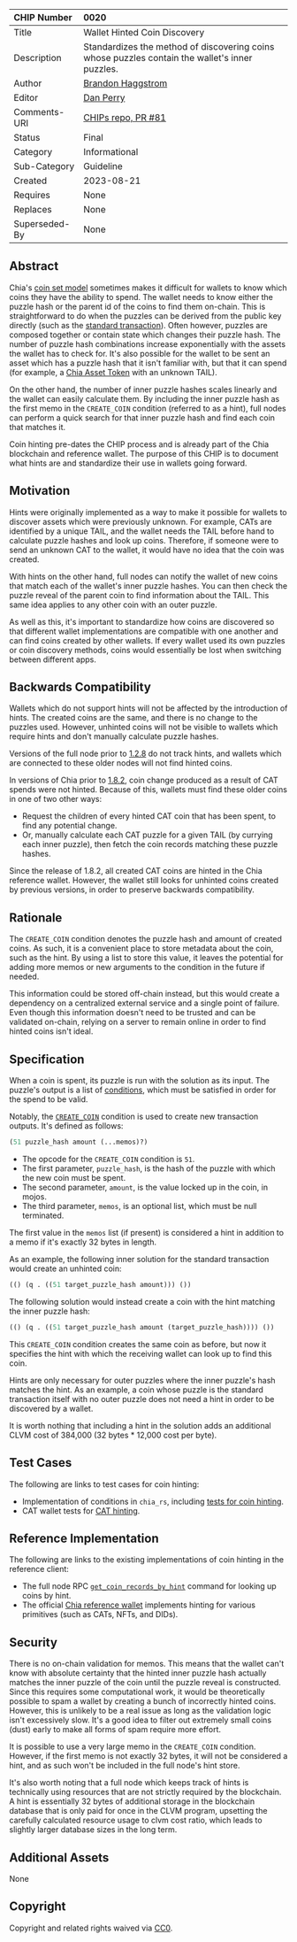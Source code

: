 | CHIP Number   | 0020                                                                                           |
| :------------ | :--------------------------------------------------------------------------------------------- |
| Title         | Wallet Hinted Coin Discovery                                                                   |
| Description   | Standardizes the method of discovering coins whose puzzles contain the wallet's inner puzzles. |
| Author        | [Brandon Haggstrom](https://github.com/Rigidity)                                               |
| Editor        | [Dan Perry](https://github.com/danieljperry)                                                   |
| Comments-URI  | [CHIPs repo, PR #81](https://github.com/Chia-Network/chips/pull/81)                            |
| Status        | Final                                                                                      |
| Category      | Informational                                                                                  |
| Sub-Category  | Guideline                                                                                      |
| Created       | 2023-08-21                                                                                     |
| Requires      | None                                                                                           |
| Replaces      | None                                                                                           |
| Superseded-By | None                                                                                           |

## Abstract

Chia's [coin set model](https://docs.chia.net/coin-set-intro) sometimes makes it difficult for wallets to know which coins they have the ability to spend. The wallet needs to know either the puzzle hash or the parent id of the coins to find them on-chain. This is straightforward to do when the puzzles can be derived from the public key directly (such as the [standard transaction](https://chialisp.com/standard-transactions)). Often however, puzzles are composed together or contain state which changes their puzzle hash. The number of puzzle hash combinations increase exponentially with the assets the wallet has to check for. It's also possible for the wallet to be sent an asset which has a puzzle hash that it isn't familiar with, but that it can spend (for example, a [Chia Asset Token](https://chialisp.com/cats) with an unknown TAIL).

On the other hand, the number of inner puzzle hashes scales linearly and the wallet can easily calculate them. By including the inner puzzle hash as the first memo in the `CREATE_COIN` condition (referred to as a hint), full nodes can perform a quick search for that inner puzzle hash and find each coin that matches it.

Coin hinting pre-dates the CHIP process and is already part of the Chia blockchain and reference wallet. The purpose of this CHIP is to document what hints are and standardize their use in wallets going forward.

## Motivation

Hints were originally implemented as a way to make it possible for wallets to discover assets which were previously unknown. For example, CATs are identified by a unique TAIL, and the wallet needs the TAIL before hand to calculate puzzle hashes and look up coins. Therefore, if someone were to send an unknown CAT to the wallet, it would have no idea that the coin was created.

With hints on the other hand, full nodes can notify the wallet of new coins that match each of the wallet's inner puzzle hashes. You can then check the puzzle reveal of the parent coin to find information about the TAIL. This same idea applies to any other coin with an outer puzzle.

As well as this, it's important to standardize how coins are discovered so that different wallet implementations are compatible with one another and can find coins created by other wallets. If every wallet used its own puzzles or coin discovery methods, coins would essentially be lost when switching between different apps.

## Backwards Compatibility

Wallets which do not support hints will not be affected by the introduction of hints. The created coins are the same, and there is no change to the puzzles used. However, unhinted coins will not be visible to wallets which require hints and don't manually calculate puzzle hashes.

Versions of the full node prior to [1.2.8](https://github.com/Chia-Network/chia-blockchain/releases/tag/1.2.8) do not track hints, and wallets which are connected to these older nodes will not find hinted coins.

In versions of Chia prior to [1.8.2](https://github.com/Chia-Network/chia-blockchain/releases/tag/1.8.2), coin change produced as a result of CAT spends were not hinted. Because of this, wallets must find these older coins in one of two other ways:

- Request the children of every hinted CAT coin that has been spent, to find any potential change.
- Or, manually calculate each CAT puzzle for a given TAIL (by currying each inner puzzle), then fetch the coin records matching these puzzle hashes.

Since the release of 1.8.2, all created CAT coins are hinted in the Chia reference wallet. However, the wallet still looks for unhinted coins created by previous versions, in order to preserve backwards compatibility.

## Rationale

The `CREATE_COIN` condition denotes the puzzle hash and amount of created coins. As such, it is a convenient place to store metadata about the coin, such as the hint. By using a list to store this value, it leaves the potential for adding more memos or new arguments to the condition in the future if needed.

This information could be stored off-chain instead, but this would create a dependency on a centralized external service and a single point of failure. Even though this information doesn't need to be trusted and can be validated on-chain, relying on a server to remain online in order to find hinted coins isn't ideal.

## Specification

When a coin is spent, its puzzle is run with the solution as its input. The puzzle's output is a list of [conditions](https://docs.chia.net/conditions/), which must be satisfied in order for the spend to be valid.

Notably, the [`CREATE_COIN`](https://docs.chia.net/conditions#create-coin) condition is used to create new transaction outputs. It's defined as follows:

```lisp
(51 puzzle_hash amount (...memos)?)
```

- The opcode for the `CREATE_COIN` condition is `51`.
- The first parameter, `puzzle_hash`, is the hash of the puzzle with which the new coin must be spent.
- The second parameter, `amount`, is the value locked up in the coin, in mojos.
- The third parameter, `memos`, is an optional list, which must be null terminated.

The first value in the `memos` list (if present) is considered a hint in addition to a memo if it's exactly 32 bytes in length.

As an example, the following inner solution for the standard transaction would create an unhinted coin:

```lisp
(() (q . ((51 target_puzzle_hash amount))) ())
```

The following solution would instead create a coin with the hint matching the inner puzzle hash:

```lisp
(() (q . ((51 target_puzzle_hash amount (target_puzzle_hash)))) ())
```

This `CREATE_COIN` condition creates the same coin as before, but now it specifies the hint with which the receiving wallet can look up to find this coin.

Hints are only necessary for outer puzzles where the inner puzzle's hash matches the hint. As an example, a coin whose puzzle is the standard transaction itself with no outer puzzle does not need a hint in order to be discovered by a wallet.

It is worth nothing that including a hint in the solution adds an additional CLVM cost of 384,000 (32 bytes \* 12,000 cost per byte).

## Test Cases

The following are links to test cases for coin hinting:

- Implementation of conditions in `chia_rs`, including [tests for coin hinting](https://github.com/Chia-Network/chia_rs/blob/main/src/gen/conditions.rs).
- CAT wallet tests for [CAT hinting](https://github.com/Chia-Network/chia-blockchain/blob/e9b5937dce13cadeb7ea8b58ffdce65dfd096299/tests/wallet/cat_wallet/test_cat_wallet.py#L790).

## Reference Implementation

The following are links to the existing implementations of coin hinting in the reference client:

- The full node RPC [`get_coin_records_by_hint`](https://docs.chia.net/full-node-rpc#get_coin_records_by_hint) command for looking up coins by hint.
- The official [Chia reference wallet](https://github.com/Chia-Network/chia-blockchain/tree/main/chia/wallet) implements hinting for various primitives (such as CATs, NFTs, and DIDs).

## Security

There is no on-chain validation for memos. This means that the wallet can't know with absolute certainty that the hinted inner puzzle hash actually matches the inner puzzle of the coin until the puzzle reveal is constructed. Since this requires some computational work, it would be theoretically possible to spam a wallet by creating a bunch of incorrectly hinted coins. However, this is unlikely to be a real issue as long as the validation logic isn't excessively slow. It's a good idea to filter out extremely small coins (dust) early to make all forms of spam require more effort.

It is possible to use a very large memo in the `CREATE_COIN` condition. However, if the first memo is not exactly 32 bytes, it will not be considered a hint, and as such won't be included in the full node's hint store.

It's also worth noting that a full node which keeps track of hints is technically using resources that are not strictly required by the blockchain. A hint is essentially 32 bytes of additional storage in the blockchain database that is only paid for once in the CLVM program, upsetting the carefully calculated resource usage to clvm cost ratio, which leads to slightly larger database sizes in the long term.

## Additional Assets

None

## Copyright

Copyright and related rights waived via [CC0](https://creativecommons.org/publicdomain/zero/1.0/).
